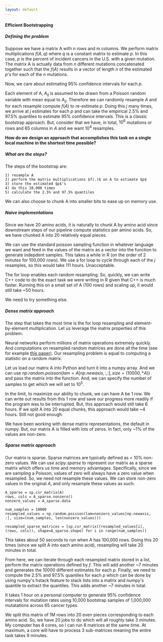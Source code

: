 ```yaml
---
layout: default
---
```


#### Efficient Bootstrapping


##### Defining the problem

Suppose we have a matrix A with n rows and m columns. We perform matrix multiplications $f(A,q)$ where $q$ is a constant matrix to estimate $p$. In this case, $p$ is the percent of incident cancers in the U.S. with a given mutation. The matrix A is actually data from $n$ different mutations concatenated together such that the $f(A)$ results in a vector of length $n$ of the estimated $p$'s for each of the $n$ mutations. 

Now, we care about estimating 95% confidence intervals for each $p$.   

Each element of A, $A_{ij}$ is assumed to be drawn from a Poisson random variable with mean equal to $A_{ij}$. Therefore we can randomly resample $A$ and for each resample compute $f(A)$ to re-estimate $p$. Doing this $j$ many times, we arrive at $j$ estimates for each $p$ and can take the empirical 2.5% and 97.5% quantiles to estimate 95% confidence intervals. This is a classic bootstrap approach. But, consider that we have, in total, $10^6$ mutations or rows and $65$ columns in $A$ and we want $10^4$ resamples. 

**How do we design an approach that accomplishes this task on a single local machine in the shortest time possible?**


##### What are the steps?

The steps of the bootstrap are: 

	1) resample A
	2) perform the matrix multiplications $f(.)$ on A to estimate $p$
	3) store the estimated $p$'s
	4) do this 10,000 times
	5) calculate the 2.5% and 97.5% quantiles

We can also choose to chunk A into smaller bits to ease up on memory use. 

##### Naive implementations

Since we have 20 amino acids, it is naturally to chunk A by amino acid since downstream steps of our pipeline compute statistics per amino acids. So, we have chunked A into 20 relatively equal pieces. 

We can use the standard poisson sampling function in whatever language we want and feed in the values of the matrix as a vector into the function to generate indepdent samples. This takes a while in R (on the order of 2 minutes for 100,000 rows). We use a for loop to cycle through each of the $j$ resamples, so this would take 111 hours. Unacceptable. 

The for loop enables each random resampling. So, quickly, we can write C++ code to do the exact task we were writing in R given that C++ is much faster. Running this on a small set of A (100 rows) and scaling up, it would still take ~50 hours.

We need to try something else. 


##### Dense matrix approach

The step that takes the most time is the for loop resampling and element-by-element multiplication. Let us leverage the matrix properties of this problem. 

Neural networks perform millions of matrix operations extremely quickly. And computations on resampled random matrices are done all the time (see for example [this paper](https://arxiv.org/abs/2002.09976)). Our resampling problem is equal to computing a statistic on a random matrix. 

Let us load our matrix A into Python and turn it into a numpy array. And we can use $np.random.poisson(lam=A[np.newaxis, :, :], size=(10000, *A))$ and pass the matrix into the function. And, we can specify the number of samples to get which we will set to $10^5$. 

In the limit, to maximize our ability to chunk, we can have A be 1 row. We can write out results from this 1 row and save our progress more readily if the program was to be interrupted. But, this approach would still take 6 hours. If we split A into 20 equal chunks, this approach would take ~4 hours. Still not good enough. 

We have been working with dense matrix representations, the default in numpy. But, our matrix A is filled with lots of zeros. In fact, only ~1% of the values are non-zero. 

##### Sparse matrix approach

Our matrix is sparse. Sparse matrices are typically defined as < 10% non-zero values. We can use $scipy.sparse$ to represent our matrix as a sparse matrix which offers us time and memory advantages. Specifically, since we are sampling a Poisson, values of zero will always have a zero value when resampled. So, we need not resample these values. We can store non-zero values in the original $A$, and only resample these values as such: 

	A_sparse = sp.csr_matrix(A)
	rows, cols = A_sparse.nonzero()  
	nonzero_values = A_sparse.data

	num_samples = 10000
	resampled_values = np.random.poisson(lam=nonzero_values[np.newaxis, :], size=(num_samples, len(nonzero_values)))

	resampled_sparse_matrices = [sp.csr_matrix((resampled_values[i], (rows, cols)), shape=A_sparse.shape) for i in range(num_samples)]

This takes about 50 seconds to run when A has 100,000 rows. Doing this 20 times (since we split A into each amino acid), resampling will take 20 minutes in total. 

From here, we can iterate through each resampled matrix stored in a list, perform the matrix operations defined by $f$. This will add another ~7 minutes and generates the 10000 different estimates for each $p$. Finally, we need to compute the 2.5% and 97.5% quantiles for each $p$ which can be done by using numpy's hstack feature to stack lists into a matrix and numpy's quantile to extract the quantiles. This adds another ~7 minutes in total. 

It takes 1 hour on a personal computer to generate 95% confidence intervals for mutation rates using 10,000 bootstrap samples of 1,000,000 mutatations across 65 cancer types. 

We split this matrix of 1M rows into 20 even pieces corresponding to each amino acid. So, we have 20 jobs to do which will all roughly take 3 minutes. My computer has 8 cores, so I can run 8 matrices at the same time. At maximum, a core will have to process 3 sub-matrices meaning the entire task takes 9 minutes. 






























